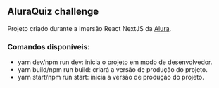 ## AluraQuiz challenge

Projeto criado durante a Imersão React NextJS da [Alura](https://www.alura.com.br).

### Comandos disponíveis:

- yarn dev/npm run dev: inicia o projeto em modo de desenvolvedor.
- yarn build/npm run build: criará a versão de produção do projeto.
- yarn start/npm run start: inicia a versão de produção do projeto.